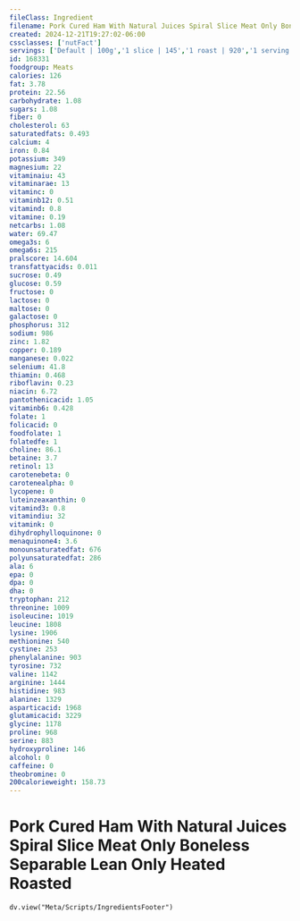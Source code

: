 ```yaml
---
fileClass: Ingredient
filename: Pork Cured Ham With Natural Juices Spiral Slice Meat Only Boneless Separable Lean Only Heated Roasted
created: 2024-12-21T19:27:02-06:00
cssclasses: ['nutFact']
servings: ['Default | 100g','1 slice | 145','1 roast | 920','1 serving (3 oz) | 85']
id: 168331
foodgroup: Meats
calories: 126
fat: 3.78
protein: 22.56
carbohydrate: 1.08
sugars: 1.08
fiber: 0
cholesterol: 63
saturatedfats: 0.493
calcium: 4
iron: 0.84
potassium: 349
magnesium: 22
vitaminaiu: 43
vitaminarae: 13
vitaminc: 0
vitaminb12: 0.51
vitamind: 0.8
vitamine: 0.19
netcarbs: 1.08
water: 69.47
omega3s: 6
omega6s: 215
pralscore: 14.604
transfattyacids: 0.011
sucrose: 0.49
glucose: 0.59
fructose: 0
lactose: 0
maltose: 0
galactose: 0
phosphorus: 312
sodium: 986
zinc: 1.82
copper: 0.189
manganese: 0.022
selenium: 41.8
thiamin: 0.468
riboflavin: 0.23
niacin: 6.72
pantothenicacid: 1.05
vitaminb6: 0.428
folate: 1
folicacid: 0
foodfolate: 1
folatedfe: 1
choline: 86.1
betaine: 3.7
retinol: 13
carotenebeta: 0
carotenealpha: 0
lycopene: 0
luteinzeaxanthin: 0
vitamind3: 0.8
vitamindiu: 32
vitamink: 0
dihydrophylloquinone: 0
menaquinone4: 3.6
monounsaturatedfat: 676
polyunsaturatedfat: 286
ala: 6
epa: 0
dpa: 0
dha: 0
tryptophan: 212
threonine: 1009
isoleucine: 1019
leucine: 1808
lysine: 1906
methionine: 540
cystine: 253
phenylalanine: 903
tyrosine: 732
valine: 1142
arginine: 1444
histidine: 983
alanine: 1329
asparticacid: 1968
glutamicacid: 3229
glycine: 1178
proline: 968
serine: 883
hydroxyproline: 146
alcohol: 0
caffeine: 0
theobromine: 0
200calorieweight: 158.73
---
```


# Pork Cured Ham With Natural Juices Spiral Slice Meat Only Boneless Separable Lean Only Heated Roasted

```dataviewjs
dv.view("Meta/Scripts/IngredientsFooter")
```
